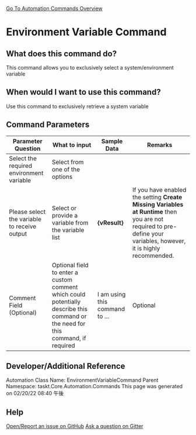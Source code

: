 <!--TITLE: Environment Variable Command -->
<!-- SUBTITLE: a command in the System Commands group. -->
[Go To Automation Commands Overview](/automation-commands.md)


# Environment Variable Command


## What does this command do?
This command allows you to exclusively select a system/environment variable


## When would I want to use this command?
Use this command to exclusively retrieve a system variable


## Command Parameters
| Parameter Question   	| What to input  	|  Sample Data 	| Remarks  	|
| ---                    | ---               | ---           | ---       |
|Select the required environment variable|Select from one of the options|||
|Please select the variable to receive output|Select or provide a variable from the variable list|**{vResult}**|If you have enabled the setting **Create Missing Variables at Runtime** then you are not required to pre-define your variables, however, it is highly recommended.|
|Comment Field (Optional)|Optional field to enter a custom comment which could potentially describe this command or the need for this command, if required|I am using this command to ...|Optional|








## Developer/Additional Reference
Automation Class Name: EnvironmentVariableCommand
Parent Namespace: taskt.Core.Automation.Commands
This page was generated on 02/20/22 08:40 午後


## Help
[Open/Report an issue on GitHub](https://github.com/saucepleez/taskt/issues/new)
[Ask a question on Gitter](https://gitter.im/taskt-rpa/Lobby)
